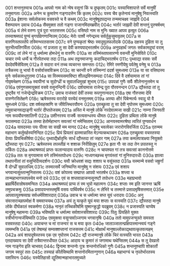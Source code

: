 001 	शन्तनुरुवाच
001a	आपवो नाम को न्वेष वसूनां किं च दुष्कृतम्
001c	यस्याभिशापात्ते सर्वे मानुषीं तनुमागताः
002a	अनेन च कुमारेण गङ्गादत्तेन किं कृतम्
002c	यस्य चैव कृतेनायं मानुषेषु निवत्स्यति
003a	ईशानाः सर्वलोकस्य वसवस्ते च वै कथम्
003c	मानुषेषूदपद्यन्त तन्ममाचक्ष्व जाह्नवि
004	वैशम्पायन उवाच
004a	सैवमुक्ता ततो गङ्गा राजानमिदमब्रवीत्
004c	भर्तारं जाह्नवी देवी शन्तनुं पुरुषर्षभम्
005a	यं लेभे वरुणः पुत्रं पुरा भरतसत्तम
005c	वसिष्ठो नाम स मुनिः ख्यात आपव इत्युत
006a	तस्याश्रमपदं पुण्यं मृगपक्षिगणान्वितम्
006c	मेरोः पार्श्वे नगेन्द्रस्य सर्वर्तुकुसुमावृतम्
007a	स वारुणिस्तपस्तेपे तस्मिन्भरतसत्तम
007c	वने पुण्यकृतां श्रेष्ठः स्वादुमूलफलोदके
008a	दक्षस्य दुहिता या तु सुरभीत्यतिगर्विता
008c	गां प्रजाता तु सा देवी कश्यपाद्भरतर्षभ
009a	अनुग्रहार्थं जगतः सर्वकामदुघां वराम्
009c	तां लेभे गां तु धर्मात्मा होमधेनुं स वारुणिः
010a	सा तस्मिंस्तापसारण्ये वसन्ती मुनिसेविते
010c	चचार रम्ये धर्म्ये च गौरपेतभया तदा
011a	अथ तद्वनमाजग्मुः कदाचिद्भरतर्षभ
011c	पृथ्वाद्या वसवः सर्वे देवदेवर्षिसेवितम्
012a	ते सदारा वनं तच्च व्यचरन्त समन्ततः
012c	रेमिरे रमणीयेषु पर्वतेषु वनेषु च
013a	तत्रैकस्य तु भार्या वै वसोर्वासवविक्रम
013c	सा चरन्ती वने तस्मिन्गां ददर्श सुमध्यमा
013e	या सा वसिष्ठस्य मुनेः सर्वकामधुगुत्तमा
014a	सा विस्मयसमाविष्टा शीलद्रविणसम्पदा
014c	दिवे वै दर्शयामास तां गां गोवृषभेक्षण
015a	स्वापीनां च सुदोग्ध्रीं च सुवालधिमुखां शुभाम्
015c	उपपन्नां गुणैः सर्वैः शीलेनानुत्तमेन च
016a	एवंगुणसमायुक्तां वसवे वसुनन्दिनी
016c	दर्शयामास राजेन्द्र पुरा पौरवनन्दन
017a	द्यौस्तदा तां तु दृष्ट्वैव गां गजेन्द्रेन्द्रविक्रम
017c	उवाच राजंस्तां देवीं तस्या रूपगुणान्वदन्
018a	एषा गौरुत्तमा देवि वारुणेरसितेक्षणे
018c	ऋषेस्तस्य वरारोहे यस्येदं वनमुत्तमम्
019a	अस्याः क्षीरं पिबेन्मर्त्यः स्वादु यो वै सुमध्यमे
019c	दश वर्षसहस्राणि स जीवेत्स्थिरयौवनः
020a	एतच्छ्रुत्वा तु सा देवी नृपोत्तम सुमध्यमा
020c	तमुवाचानवद्याङ्गी भर्तारं दीप्ततेजसम्
021a	अस्ति मे मानुषे लोके नरदेवात्मजा सखी
021c	नाम्ना जिनवती नाम रूपयौवनशालिनी
022a	उशीनरस्य राजर्षेः सत्यसन्धस्य धीमतः
022c	दुहिता प्रथिता लोके मानुषे रूपसम्पदा
023a	तस्या हेतोर्महाभाग सवत्सां गां ममेप्सिताम्
023c	आनयस्वामरश्रेष्ठ त्वरितं पुण्यवर्धन
024a	यावदस्याः पयः पीत्वा सा सखी मम मानद
024c	मानुषेषु भवत्वेका जरारोगविवर्जिता
025a	एतन्मम महाभाग कर्तुमर्हस्यनिन्दित
025c	प्रियं प्रियतरं ह्यस्मान्नास्ति मेऽन्यत्कथञ्चन
026a	एतच्छ्रुत्वा वचस्तस्या देव्याः प्रियचिकीर्षया
026c	पृथ्वाद्यैर्भ्रातृभिः सार्धं द्यौस्तदा तां जहार गाम्
027a	तया कमलपत्राक्ष्या नियुक्तो द्यौस्तदा नृप
027c	ऋषेस्तस्य तपस्तीव्रं न शशाक निरीक्षितुम्
027e	हृता गौः सा तदा तेन प्रपातस्तु न तर्कितः
028a	अथाश्रमपदं प्राप्तः फलान्यादाय वारुणिः
028c	न चापश्यत गां तत्र सवत्सां काननोत्तमे
029a	ततः स मृगयामास वने तस्मिंस्तपोधनः
029c	नाध्यगच्छच्च मृगयंस्तां गां मुनिरुदारधीः
030a	ज्ञात्वा तथापनीतां तां वसुभिर्दिव्यदर्शनः
030c	ययौ क्रोधवशं सद्यः शशाप च वसूंस्तदा
031a	यस्मान्मे वसवो जह्रुर्गां वै दोग्ध्रीं सुवालधिम्
031c	तस्मात्सर्वे जनिष्यन्ति मानुषेषु न संशयः
032a	एवं शशाप भगवान्वसूंस्तान्मुनिसत्तमः
032c	वशं कोपस्य सम्प्राप्त आपवो भरतर्षभ
033a	शप्त्वा च तान्महाभागस्तपस्येव मनो दधे
033c	एवं स शप्तवान्राजन्वसूनष्टौ तपोधनः
033e	महाप्रभावो ब्रह्मर्षिर्देवान्रोषसमन्वितः
034a	अथाश्रमपदं प्राप्य तं स्म भूयो महात्मनः
034c	शप्ताः स्म इति जानन्त ऋषिं तमुपचक्रमुः
035a	प्रसादयन्तस्तमृषिं वसवः पार्थिवर्षभ
035c	न लेभिरे च तस्मात्ते प्रसादमृषिसत्तमात्
035e	आपवात्पुरुषव्याघ्र सर्वधर्मविशारदात्
036a	उवाच च स धर्मात्मा सप्त यूयं धरादयः
036c	अनु संवत्सराच्छापमोक्षं वै समवाप्स्यथ
037a	अयं तु यत्कृते यूयं मया शप्ताः स वत्स्यति
037c	द्यौस्तदा मानुषे लोके दीर्घकालं स्वकर्मणा
038a	नानृतं तच्चिकीर्षामि युष्मान्क्रुद्धो यदब्रुवम्
038c	न प्रजास्यति चाप्येष मानुषेषु महामनाः
039a	भविष्यति च धर्मात्मा सर्वशास्त्रविशारदः
039c	पितुः प्रियहिते युक्तः स्त्रीभोगान्वर्जयिष्यति
039e	एवमुक्त्वा वसून्सर्वाञ्जगाम भगवानृषिः
040a	ततो मामुपजग्मुस्ते समस्ता वसवस्तदा
040c	अयाचन्त च मां राजन्वरं स च मया कृतः
040e	जाताञ्जातान्प्रक्षिपास्मान्स्वयं गङ्गे त्वमम्भसि
041a	एवं तेषामहं सम्यक्शप्तानां राजसत्तम
041c	मोक्षार्थं मानुषाल्लोकाद्यथावत्कृतवत्यहम्
042a	अयं शापादृषेस्तस्य एक एव नृपोत्तम
042c	द्यौ राजन्मानुषे लोके चिरं वत्स्यति भारत
043a	एतदाख्याय सा देवी तत्रैवान्तरधीयत
043c	आदाय च कुमारं तं जगामाथ यथेप्सितम्
044a	स तु देवव्रतो नाम गाङ्गेय इति चाभवत्
044c	द्विनामा शन्तनोः पुत्रः शन्तनोरधिको गुणैः
045a	शन्तनुश्चापि शोकार्तो जगाम स्वपुरं ततः
045c	तस्याहं कीर्तयिष्यामि शन्तनोरमितान्गुणान्
046a	महाभाग्यं च नृपतेर्भारतस्य यशस्विनः
046c	यस्येतिहासो द्युतिमान्महाभारतमुच्यते
